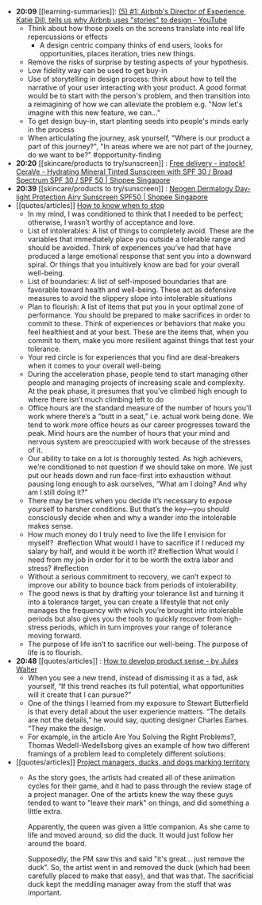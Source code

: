 - **20:09** [[learning-summaries]]:  [(5) #1: Airbnb's Director of Experience, Katie Dill, tells us why Airbnb uses "stories" to design - YouTube](https://www.youtube.com/watch?v=sVc2hp9jlQ0)
	- Think about how those pixels on the screens translate into real life repercussions or effects
		- A design centric company thinks of end users, looks for opportunities, places iteration, tries  new things.
	- Remove the risks of surprise by testing aspects of your hypothesis.
	- Low fidelity way can be used to get buy-in
	- Use of storytelling in design process: think about how to tell the narrative of your user interacting with your product. A good format would be to start with the person's problem, and then transition into a reimagining of how we can alleviate the problem e.g. "Now let's imagine with this new feature, we can..."
	- To get design buy-in, start planting seeds into people's minds early in the process
	- When articulating the journey, ask yourself, "Where is our product a part of this journey?", "In areas where we are not part of the journey, do we want to be?" #opportunity-finding
- **20:20** [[skincare/products to try/sunscreen]] :  [Free delivery - instock! CeraVe - Hydrating Mineral Tinted Sunscreen with SPF 30 / Broad Spectrum SPF 30 / SPF 50 | Shopee Singapore](https://shopee.sg/product/17842027/6379526602?smtt=0.205946770-1658060384.9)
- **20:39** [[skincare/products to try/sunscreen]] :  [Neogen Dermalogy Day-light Protection Airy Sunscreen SPF50 | Shopee Singapore](https://shopee.sg/product/131458248/6044392085?smtt=0.205946770-1658061492.9)
- [[quotes/articles]] [How to know when to stop](https://www.lennysnewsletter.com/p/how-to-know-when-to-stop)
	- In my mind, I was conditioned to think that I needed to be perfect; otherwise, I wasn’t worthy of acceptance and love.
	- List of intolerables: A list of things to completely avoid. These are the variables that immediately place you outside a tolerable range and should be avoided. Think of experiences you’ve had that have produced a large emotional response that sent you into a downward spiral. Or things that you intuitively know are bad for your overall well-being.
	- List of boundaries: A list of self-imposed boundaries that are favorable toward health and well-being. These act as defensive measures to avoid the slippery slope into intolerable situations
	- Plan to flourish: A list of items that put you in your optimal zone of performance. You should be prepared to make sacrifices in order to commit to these. Think of experiences or behaviors that make you feel healthiest and at your best. These are the items that, when you commit to them, make you more resilient against things that test your tolerance.
	- Your red circle is for experiences that you find are deal-breakers when it comes to your overall well-being
	- During the acceleration phase, people tend to start managing other people and managing projects of increasing scale and complexity.  At the peak phase, it presumes that you’ve climbed high enough to where there isn’t much climbing left to do
	- Office hours are the standard measure of the number of hours you’ll work where there’s a “butt in a seat,” i.e. actual work being done. We tend to work more office hours as our career progresses toward the peak. Mind hours are the number of hours that your mind and nervous system are preoccupied with work because of the stresses of it.
	- Our ability to take on a lot is thoroughly tested. As high achievers, we’re conditioned to not question if we should take on more. We just put our heads down and run face-first into exhaustion without pausing long enough to ask ourselves, “What am I doing? And why am I still doing it?”
	- There may be times when you decide it’s necessary to expose yourself to harsher conditions. But that’s the key—you should consciously decide when and why a wander into the intolerable makes sense.
	- How much money do I truly need to live the life I envision for myself?  #reflection
	  What would I have to sacrifice if I reduced my salary by half, and would it be worth it? #reflection
	  What would I need from my job in order for it to be worth the extra labor and stress?  #reflection
	- Without a serious commitment to recovery, we can’t expect to improve our ability to bounce back from periods of intolerability.
	- The good news is that by drafting your tolerance list and turning it into a tolerance target, you can create a lifestyle that not only manages the frequency with which you’re brought into intolerable periods but also gives you the tools to quickly recover from high-stress periods, which in turn improves your range of tolerance moving forward.
	- The purpose of life isn’t to sacrifice our well-being. The purpose of life is to flourish.
- **20:48** [[quotes/articles]] :  [How to develop product sense - by Jules Walter](https://www.lennysnewsletter.com/p/product-sense)
	- When you see a new trend, instead of dismissing it as a fad, ask yourself, “If this trend reaches its full potential, what opportunities will it create that I can pursue?”
	- One of the things I learned from my exposure to Stewart Butterfield is that every detail about the user experience matters. “The details are not the details,” he would say, quoting designer Charles Eames. “They make the design.
	- For example, in the article Are You Solving the Right Problems?, Thomas Wedell-Wedellsborg gives an example of how two different framings of a problem lead to completely different solutions:
- [[quotes/articles]] [Project managers, ducks, and dogs marking territory](https://rachelbythebay.com/w/2013/06/05/duck/)
	- As the story goes, the artists had created all of these animation cycles for their game, and it had to pass through the review stage of a project manager. One of the artists knew the way these guys tended to want to "leave their mark" on things, and did something a little extra.
	  
	  Apparently, the queen was given a little companion. As she came to life and moved around, so did the duck. It would just follow her around the board.
	  
	  Supposedly, the PM saw this and said "it's great... just remove the duck". So, the artist went in and removed the duck (which had been carefully placed to make that easy), and that was that. The sacrificial duck kept the meddling manager away from the stuff that was important.